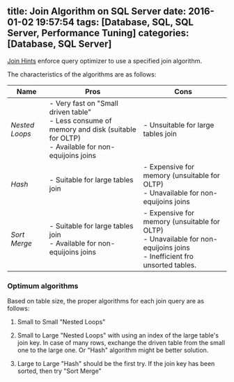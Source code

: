 title: Join Algorithm on SQL Server
date: 2016-01-02 19:57:54
tags: [Database, SQL, SQL Server, Performance Tuning]
categories: [Database, SQL Server]
---
<a href="https://msdn.microsoft.com/en-us/library/ms173815.aspx">Join Hints</a> enforce query optimizer to use a specified join algorithm.

The characteristics of the algorithms are as follows:

| Name         | Pros                                                              | Cons |
|--------------|-------------------------------------------------------------------|------|
| *Nested Loops* | - Very fast on "Small driven table"  <br/>- Less consume of memory and disk (suitable for OLTP) <br/>- Available for non-equijoins joins | - Unsuitable for large tables join   |
| *Hash*         | - Suitable for large tables join | - Expensive for memory (unsuitable for OLTP)<br/>- Unavailable for non-equijoins joins    |
| *Sort Merge*   | - Suitable for large tables join<br/>- Available for non-equijoins joins  |  - Expensive for memory (unsuitable for OLTP)<br/>- Unavailable for non-equijoins joins<br/>- Inefficient fro unsorted tables.
	
### Optimum algorithms
Based on table size, the proper algorithms for each join query are as follows: 

1. Small to Small
"Nested Loops"

2. Small to Large
"Nested Loops" with using an index of the large table's join key.
In case of many rows, exchange the driven table from the small one to the large one. Or "Hash" algorithm might be better solution.

3. Large to Large
"Hash" should be the first try. If the join key has been sorted, then try "Sort Merge"